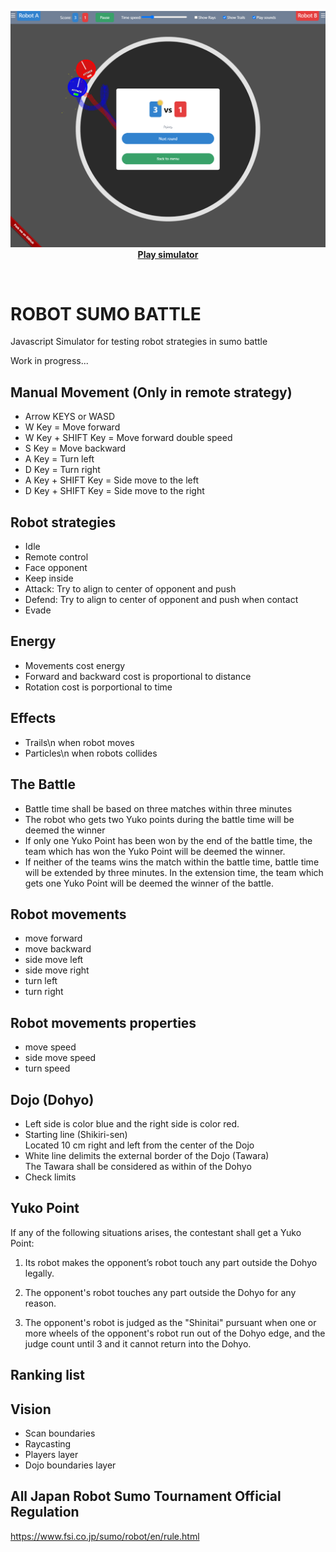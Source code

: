 <p align="center">
  <img src="./screenshot.png" width="800px">
  <br>
<a href="https://santiherranz.github.io/SumoFighters/" target="_blank"><b>Play simulator</b></a>
 </p>
  <br>

# ROBOT SUMO BATTLE

Javascript Simulator for testing robot strategies in sumo battle

Work in progress...


## Manual Movement (Only in remote strategy)
- Arrow KEYS or WASD
- W Key = Move forward 
- W Key + SHIFT Key = Move forward double speed 
- S Key = Move backward
- A Key = Turn left
- D Key = Turn right
- A Key + SHIFT Key = Side move to the left
- D Key + SHIFT Key = Side move to the right

## Robot strategies
- Idle
- Remote control
- Face opponent
- Keep inside
- Attack: Try to align to center of opponent and push
- Defend: Try to align to center of opponent and push when contact
- Evade

## Energy
- Movements cost energy
- Forward and backward cost is proportional to distance
- Rotation cost is porportional to time


## Effects
- Trails\n when robot moves 
- Particles\n when robots collides

## The Battle
- Battle time shall be based on three matches within three minutes
- The robot who gets two Yuko points during the battle time will be deemed the winner
- If only one Yuko Point has been won by the end of the battle time, the team which has won the Yuko Point will be deemed the winner.
- If neither of the teams wins the match within the battle time, battle time will be extended by three minutes. In the extension time, the team which gets one Yuko Point will be deemed the winner of the battle.

## Robot movements
- move forward
- move backward
- side move left
- side move right
- turn left
- turn right

## Robot movements properties
- move speed
- side move speed
- turn speed






## Dojo (Dohyo)
- Left side is color blue and the right side is color red.
- Starting line (Shikiri-sen)\
Located 10 cm right and left from the center of the Dojo
- White line delimits the external border of the Dojo (Tawara)\
The Tawara shall be considered as within of the Dohyo
- Check limits


## Yuko Point
If any of the following situations arises, the contestant shall get a Yuko Point:

1. Its robot makes the opponent’s robot touch any part outside the Dohyo legally.

2. The opponent's robot touches any part outside the Dohyo for any reason.

3. The opponent's robot is judged as the "Shinitai" pursuant when one or more wheels of the opponent's robot run out of the Dohyo edge, and the judge count until 3 and it cannot return into the Dohyo.


## Ranking list




## Vision
- Scan boundaries
- Raycasting
- Players layer
- Dojo boundaries layer



## All Japan Robot Sumo Tournament Official Regulation
https://www.fsi.co.jp/sumo/robot/en/rule.html







